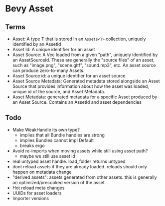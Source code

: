 # Bevy Asset

## Terms

* Asset: A type T that is stored in an `Assets<T>` collection, uniquely identified by an AssetId
* Asset Id: A unique identifier for an asset
* Asset Source: A Vec<u8> loaded from a given "path", uniquely identified by an AssetSourceId. These are generally the "source files" of an asset, such as "image.png", "scene.gltf", "sound.mp3", etc. An asset source can produce zero-to-many Assets. 
* Asset Source id: a unique identifier for an asset source
* Asset Source Metadata: Generated metadata stored alongside an Asset Source that provides information about how the asset was loaded, unique id of the source, and Asset Metadata.
* Asset Metadata: generated metadata for a specific Asset produced by an Asset Source. Contains an AssetId and asset dependencies

## Todo

* Make WeakHandle its own type?
    * implies that all Bundle handles are strong
    * implies Bundles cannot impl Default
    * breaks ergo
* Avoid re-imports when moving assets while still using asset path?
    * maybe we still use asset id
* real untyped asset handle. load_folder returns untyped
* dont reload assets if they are already loaded. reloads should only happen on metadata change
* "derived assets": assets generated from other assets. this is generally an optimized/precooked version of the asset
* Hot reload meta changes
* UUIDs for asset loaders
* Importer versions
